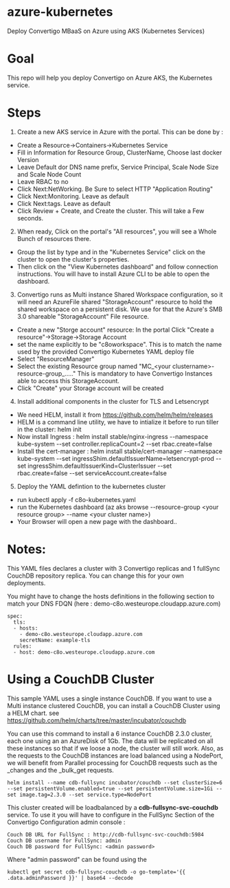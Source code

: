 # azure-kubernetes
Deploy Convertigo MBaaS on Azure using AKS (Kubernetes Services)

# Goal
This repo will help you deploy Convertigo on Azure AKS, the Kubernetes service. 

# Steps
1. Create a new AKS service in Azure with the portal. This can be done by :

* Create a Resource->Containers->Kubernetes Service
* Fill in Information for Resource Group, ClusterName, Choose last docker Version
* Leave Default dor DNS name prefix,  Service Principal, Scale Node Size and Scale Node Count
* Leave RBAC to no
* Click Next:NetWorking. Be Sure to select HTTP "Application Routing"
* Click Next:Monitoring. Leave as default
* Click Next:tags. Leave as default
* Click Review + Create, and Create the cluster. This will take a Few seconds.

2. When ready, Click on the portal's "All resources", you will see a Whole Bunch of resources there.
* Group the list by type and in the "Kubernetes Service" click on the cluster to open the cluster's properties.
* Then click on the "View Kubernetes dashboard" and follow connection instructions. You will have to install Azure CLI to be able to open the dashboard.

3. Convertigo runs as Multi instance Shared Workspace configuration, so it will need an AzureFile shared "StorageAccount" resource to hold the shared workspace on a persistent disk. We use for that the Azure's SMB 3.0 shareable "StorageAccount" File resource.

* Create a new "Storge account" resource: In the portal Click "Create a resource"->Storage->Storage Account
* set the name explicitly to be "c8oworkspace". This is to match the name used by the provided Convertigo Kubernetes YAML deploy file
* Select "ResourceManager"
* Select the existing  Resource group named "MC_&lt;your clustername&gt;-resource-group_....." This is mandatory to have Convertigo Instances able to access this StorageAccount.
* Click "Create" your Storage account will be created

4. Install additional components in the cluster for TLS and Letsencrypt
 
* We need HELM, install it from   https://github.com/helm/helm/releases
* HELM is a command line utility, we have to intialize it before to run tiller in the cluster: helm init
* Now install Ingress :
	helm install stable/nginx-ingress --namespace kube-system --set controller.replicaCount=2 --set rbac.create=false
* Install the cert-manager :
	helm install stable/cert-manager --namespace kube-system --set ingressShim.defaultIssuerName=letsencrypt-prod --set ingressShim.defaultIssuerKind=ClusterIssuer --set rbac.create=false  --set serviceAccount.create=false
  
5. Deploy the YAML defintion to the kubernetes cluster

* run kubectl apply -f c8o-kubernetes.yaml
* run the Kubernetes dashboard (az aks browse --resource-group &lt;your resource group&gt; --name &lt;your cluster name&gt;)
* Your Browser will open a new page with the dashboard.. 

# Notes:
This YAML files declares a cluster with 3 Convertigo replicas and 1 fullSync CouchDB repository replica. You can change this for your own deployments.

You might have to change the hosts definitions in the following section to match your DNS FDQN (here : demo-c8o.westeurope.cloudapp.azure.com)

```
spec:
  tls:
  - hosts:
    - demo-c8o.westeurope.cloudapp.azure.com
    secretName: example-tls
  rules:
  - host: demo-c8o.westeurope.cloudapp.azure.com
```
# Using a CouchDB Cluster
This sample YAML uses a single instance CouchDB. If you want to use a Multi instance clustered CouchDB, you can install a CouchDB Cluster using a HELM chart. see https://github.com/helm/charts/tree/master/incubator/couchdb

You can use this command to install a 6 instance CouchDB 2.3.0 cluster, each one using an an AzureDisk of 1Gb. The data will be replicated on all these instances so that if we loose a node, the cluster will still work. Also, as the requests to the CouchDB instances are load balanced using a NodePort, we will benefit from Parallel processing for CouchDB requests such as the _changes and the _bulk_get requests.

```
helm install --name cdb-fullsync incubator/couchdb --set clusterSize=6 --set persistentVolume.enabled=true --set persistentVolume.size=1Gi --set image.tag=2.3.0 --set service.type=NodePort
```

This cluster created will be loadbalanced by a __cdb-fullsync-svc-couchdb__ service. To use it you will have to configure in the FullSync Section of the Convertigo Configuration admin console :

```
Couch DB URL for FullSync : http://cdb-fullsync-svc-couchdb:5984
Couch DB username for FullSync: admin
Couch DB password for FullSync: <admin password>
```

Where "admin password" can be found using the 
	
```
kubectl get secret cdb-fullsync-couchdb -o go-template='{{ .data.adminPassword }}' | base64 --decode
```


  
  







